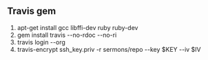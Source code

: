 ## Travis gem
1. apt-get install gcc libffi-dev ruby ruby-dev
1. gem install travis --no-rdoc --no-ri
1. travis login --org
1. travis-encrypt ssh_key.priv -r sermons/repo --key $KEY --iv $IV

